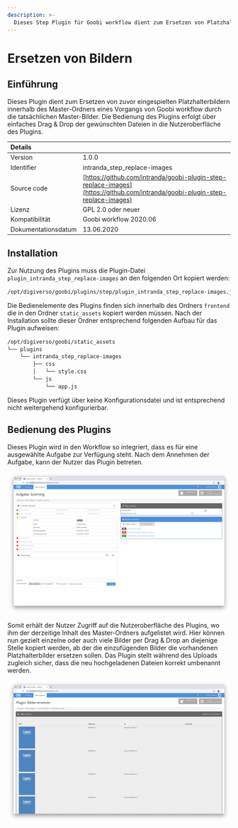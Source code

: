 ```yaml
---
description: >-
  Dieses Step Plugin für Goobi workflow dient zum Ersetzen von Platzhalterbildern innerhalb des Master-Ordners.
---
```


# Ersetzen von Bildern

## Einführung

Dieses Plugin dient zum Ersetzen von zuvor eingespielten Platzhalterbildern innerhalb des Master-Ordners eines Vorgangs von Goobi workflow durch die tatsächlichen Master-Bilder. Die Bedienung des Plugins erfolgt über einfaches Drag & Drop der gewünschten Dateien in die Nutzeroberfläche des Plugins.

| Details |  |
| :--- | :--- |
| Version | 1.0.0 |
| Identifier | intranda\_step\_replace-images |
| Source code | [https://github.com/intranda/goobi-plugin-step-replace-images](https://github.com/intranda/goobi-plugin-step-replace-images) |
| Lizenz | GPL 2.0 oder neuer |
| Kompatibilität | Goobi workflow 2020.06 |
| Dokumentationsdatum | 13.06.2020 |

## Installation

Zur Nutzung des Plugins muss die Plugin-Datei `plugin_intranda_step_replace-images` an den folgenden Ort kopiert werden:

```bash
/opt/digiverso/goobi/plugins/step/plugin_intranda_step_replace-images.jar
```

Die Bedienelemente des Plugins finden sich innerhalb des Ordners `frontend` die in den Ordner `static_assets` kopiert werden müssen. Nach der Installation sollte dieser Ordner entsprechend folgenden Aufbau für das Plugin aufweisen:

```bash
/opt/digiverso/goobi/static_assets
└── plugins
    └── intranda_step_replace-images
        ├── css
        │   └── style.css
        └── js
            └── app.js
```

Dieses Plugin verfügt über keine Konfigurationsdatei und ist entsprechend nicht weitergehend konfigurierbar.

## Bedienung des Plugins

Dieses Plugin wird in den Workflow so integriert, dass es für eine ausgewählte Aufgabe zur Verfügung steht. Nach dem Annehmen der Aufgabe, kann der Nutzer das Plugin betreten.

![Integration des Plugins in eine Aufgabe](../.gitbook/assets/intranda_step_replace-images-1_de.png)

Somit erhält der Nutzer Zugriff auf die Nutzeroberfläche des Plugins, wo ihm der derzeitige Inhalt des Master-Ordners aufgelistet wird. Hier können nun gezielt einzelne oder auch viele Bilder per Drag & Drop an diejenige Stelle kopiert werden, ab der die einzufügenden Bilder die vorhandenen Platzhalterbilder ersetzen sollen. Das Plugin stellt während des Uploads zugleich sicher, dass die neu hochgeladenen Dateien korrekt umbenannt werden.

![Anzeige der Platzhalterbilder z.B. innerhalb des METS-Editors](../.gitbook/assets/intranda_step_replace-images-2_de.png)
